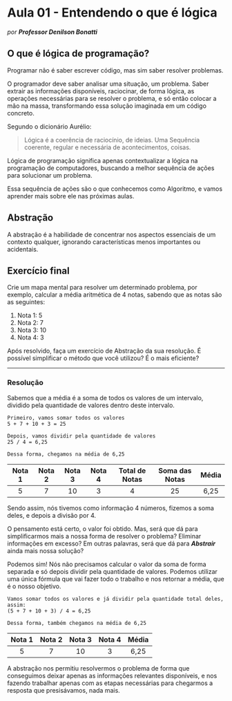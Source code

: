 # Aula 01 - Entendendo o que é lógica

_por **Professor Denilson Bonatti**_

## O que é lógica de programação?

Programar não é saber escrever código, mas sim saber resolver problemas.

O programador deve saber analisar uma situação, um problema. Saber extrair as informações disponíveis, raciocinar, de forma lógica, as operações necessárias para se resolver o problema, e só então colocar a mão na massa, transformando essa solução imaginada em um código concreto.

Segundo o dicionário Aurélio:
>Lógica é a coerência de raciocínio, de ideias. Uma Sequência coerente, regular e necessária de acontecimentos, coisas.

Lógica de programação significa apenas contextualizar a lógica na programação de computadores, buscando a melhor sequência de ações para solucionar um problema.

Essa sequência de ações são o que conhecemos como Algoritmo, e vamos aprender mais sobre ele nas próximas aulas.

## Abstração

A abstração é a habilidade de concentrar nos aspectos essenciais de um contexto qualquer, ignorando características menos importantes ou acidentais.


## Exercício final

Crie um mapa mental para resolver um determinado problema, por exemplo, calcular a média aritmética de 4 notas, sabendo que as notas são as seguintes:

1. Nota 1: 5
2. Nota 2: 7
3. Nota 3: 10
4. Nota 4: 3

Após resolvido, faça um exercício de Abstração da sua resolução. É possível simplificar o método que você utilizou? É o mais eficiente?

---

### Resolução

Sabemos que a média é a soma de todos os valores de um intervalo, dividido pela quantidade de valores dentro deste intervalo.

```
Primeiro, vamos somar todos os valores
5 + 7 + 10 + 3 = 25

Depois, vamos dividir pela quantidade de valores
25 / 4 = 6,25

Dessa forma, chegamos na média de 6,25
```

Nota 1 | Nota 2 | Nota 3 | Nota 4 | Total de Notas | Soma das Notas | Média
:---: | :---: | :---: | :---: | :---: | :---: | :---:
5 | 7 | 10 | 3 | 4 | 25 | 6,25

Sendo assim, nós tivemos como informação 4 números, fizemos a soma deles, e depois a divisão por 4.

O pensamento está certo, o valor foi obtido. Mas, será que dá para simplificarmos mais a nossa forma de resolver o problema? Eliminar informações em excesso? Em outras palavras, será que dá para **_Abstrair_** ainda mais nossa solução?

Podemos sim! Nós não precisamos calcular o valor da soma de forma separada e só depois dividir pela quantidade de valores. Podemos utilizar uma única fórmula que vai fazer todo o trabalho e nos retornar a média, que é o nosso objetivo.

```
Vamos somar todos os valores e já dividir pela quantidade total deles, assim:
(5 + 7 + 10 + 3) / 4 = 6,25

Dessa forma, também chegamos na média de 6,25
```

Nota 1 | Nota 2 | Nota 3 | Nota 4 | Média
:---: | :---: | :---: | :---: | :---:
5 | 7 | 10 | 3 | 6,25

A abstração nos permitiu resolvermos o problema de forma que conseguimos deixar apenas as informações relevantes disponíveis, e nos fazendo trabalhar apenas com as etapas necessárias para chegarmos a resposta que presisávamos, nada mais.
